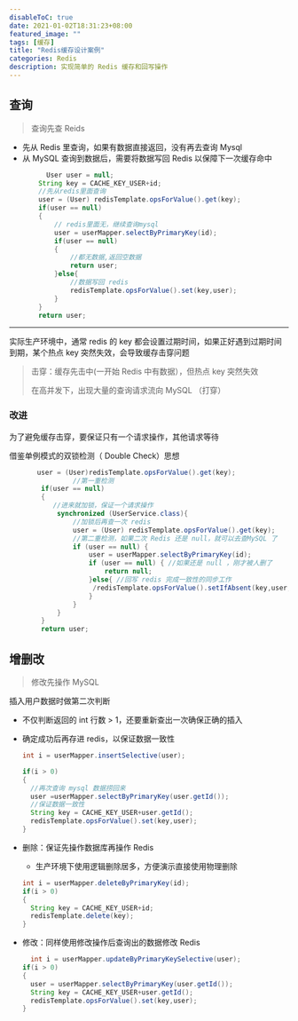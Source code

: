 ```yaml
---
disableToC: true
date: 2021-01-02T18:31:23+08:00
featured_image: ""
tags: [缓存]
title: "Redis缓存设计案例"
categories: Redis
description: 实现简单的 Redis 缓存和回写操作
---
```


## 查询

> 查询先查 Reids
- 先从 Redis 里查询，如果有数据直接返回，没有再去查询 Mysql
- 从 MySQL 查询到数据后，需要将数据写回 Redis 以保障下一次缓存命中
	```java
	      User user = null;
        String key = CACHE_KEY_USER+id;
        //先从redis里面查询
        user = (User) redisTemplate.opsForValue().get(key);
        if(user == null)
        {
            // redis里面无，继续查询mysql
            user = userMapper.selectByPrimaryKey(id);
            if(user == null)
            {
                //都无数据,返回空数据
                return user;
            }else{
                //数据写回 redis
                redisTemplate.opsForValue().set(key,user);
            }
        }
        return user;
	```

---

实际生产环境中，通常 redis 的 key 都会设置过期时间，如果正好遇到过期时间到期，某个热点 key 突然失效，会导致缓存击穿问题

> 击穿：缓存先击中(一开始 Redis 中有数据），但热点 key 突然失效
>
> 在高并发下，出现大量的查询请求流向 MySQL （打穿）

### 改进

为了避免缓存击穿，要保证只有一个请求操作，其他请求等待

借鉴单例模式的双锁检测（ Double Check）思想

```java
       user = (User)redisTemplate.opsForValue().get(key);
				//第一重检测
        if(user == null)
        {
           //进来就加锁，保证一个请求操作
            synchronized (UserService.class){
                //加锁后再查一次 redis
                user = (User) redisTemplate.opsForValue().get(key);
                //第二重检测，如果二次 Redis 还是 null，就可以去查MySQL 了
                if (user == null) {
                    user = userMapper.selectByPrimaryKey(id);
                    if (user == null) { //如果还是 null ，刚才被人删了
                        return null;
                    }else{ //回写 redis 完成一致性的同步工作
                     /redisTemplate.opsForValue().setIfAbsent(key,user,7L,TimeUnit.DAYS);
                    }
                }
            }
        }
        return user;
```



## 增删改

> 修改先操作 MySQL

插入用户数据时做第二次判断

- 不仅判断返回的 int 行数 > 1，还要重新查出一次确保正确的插入

- 确定成功后再存进 redis，以保证数据一致性

  ```java
  int i = userMapper.insertSelective(user);
  
  if(i > 0)
  {
    //再次查询 mysql 数据捞回来
    user =userMapper.selectByPrimaryKey(user.getId());
    //保证数据一致性
    String key = CACHE_KEY_USER+user.getId();
    redisTemplate.opsForValue().set(key,user);
  }
  ```

- 删除：保证先操作数据库再操作 Redis
	- 生产环境下使用逻辑删除居多，方便演示直接使用物理删除
  ```java
  int i = userMapper.deleteByPrimaryKey(id);
  if(i > 0)
  {
    String key = CACHE_KEY_USER+id;
    redisTemplate.delete(key);
  }
  ```
- 修改：同样使用修改操作后查询出的数据修改 Redis
	```java
	  int i = userMapper.updateByPrimaryKeySelective(user);
    if(i > 0)
    {
      user = userMapper.selectByPrimaryKey(user.getId());
      String key = CACHE_KEY_USER+user.getId();
      redisTemplate.opsForValue().set(key,user);
    }
	```
